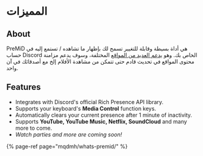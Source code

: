 # المميزات

## About

PreMiD هي أداة بسيطة وقابلة للتغيير تسمح لك بإظهار ما تشاهده / تستمع إليه في حساب Discord الخاص بك. وهو [يدعم العديد من المواقع](aldam/services.md) المختلفة، وسوف يدعم مزامنة محتوى المواقع في تحديث قادم حتى تتمكن من مشاهدة الأفلام إلخ مع أصدقائك في آن واحد.

## Features

* Integrates with Discord's official Rich Presence API library.
* Supports your keyboard's **Media Control** function keys.
* Automatically clears your current presence after 1 minute of inactivity.
* Supports **YouTube, YouTube Music, Netflix, SoundCloud** and many more to come.
* _Watch parties and more are coming soon!_

{% page-ref page="mqdmh/whats-premid/" %}

